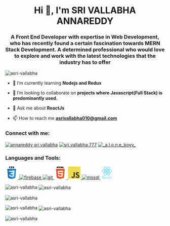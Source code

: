 <h1 align="center">Hi 👋, I'm SRI VALLABHA ANNAREDDY</h1>
<h3 align="center">A Front End Developer with expertise in Web Development, who has recently found a certain fascination towards MERN Stack Development. A determined professional who would love to explore and work with the latest technologies that the industry has to offer</h3>

<p align="left"> <img src="https://komarev.com/ghpvc/?username=asri-vallabha&label=Profile%20views&color=0e75b6&style=flat" alt="asri-vallabha" /> </p>

- 🌱 I’m currently learning **Nodejs and Redux**

- 👯 I’m looking to collaborate on **projects where Javascript(Full Stack) is predominantly used.**

- 💬 Ask me about **ReactJs**

- 📫 How to reach me **asrivallabha010@gmail.com**

<h3 align="left">Connect with me:</h3>
<p align="left">
<a href="https://linkedin.com/in/annareddy sri vallabha" target="blank"><img align="center" src="https://raw.githubusercontent.com/rahuldkjain/github-profile-readme-generator/master/src/images/icons/Social/linked-in-alt.svg" alt="annareddy sri vallabha" height="30" width="40" /></a>
<a href="https://fb.com/sri.vallabha.777" target="blank"><img align="center" src="https://raw.githubusercontent.com/rahuldkjain/github-profile-readme-generator/master/src/images/icons/Social/facebook.svg" alt="sri.vallabha.777" height="30" width="40" /></a>
<a href="https://instagram.com/_a.l.o.n.e_boyy_" target="blank"><img align="center" src="https://raw.githubusercontent.com/rahuldkjain/github-profile-readme-generator/master/src/images/icons/Social/instagram.svg" alt="_a.l.o.n.e_boyy_" height="30" width="40" /></a>
</p>

<h3 align="left">Languages and Tools:</h3>
<p align="left"> <a href="https://www.w3schools.com/css/" target="_blank" rel="noreferrer"> <img src="https://raw.githubusercontent.com/devicons/devicon/master/icons/css3/css3-original-wordmark.svg" alt="css3" width="40" height="40"/> </a> <a href="https://firebase.google.com/" target="_blank" rel="noreferrer"> <img src="https://www.vectorlogo.zone/logos/firebase/firebase-icon.svg" alt="firebase" width="40" height="40"/> </a> <a href="https://git-scm.com/" target="_blank" rel="noreferrer"> <img src="https://www.vectorlogo.zone/logos/git-scm/git-scm-icon.svg" alt="git" width="40" height="40"/> </a> <a href="https://www.w3.org/html/" target="_blank" rel="noreferrer"> <img src="https://raw.githubusercontent.com/devicons/devicon/master/icons/html5/html5-original-wordmark.svg" alt="html5" width="40" height="40"/> </a> <a href="https://developer.mozilla.org/en-US/docs/Web/JavaScript" target="_blank" rel="noreferrer"> <img src="https://raw.githubusercontent.com/devicons/devicon/master/icons/javascript/javascript-original.svg" alt="javascript" width="40" height="40"/> </a> <a href="https://www.microsoft.com/en-us/sql-server" target="_blank" rel="noreferrer"> <img src="https://www.svgrepo.com/show/303229/microsoft-sql-server-logo.svg" alt="mssql" width="40" height="40"/> </a> <a href="https://reactjs.org/" target="_blank" rel="noreferrer"> <img src="https://raw.githubusercontent.com/devicons/devicon/master/icons/react/react-original-wordmark.svg" alt="react" width="40" height="40"/> </a> </p>

<p><img align="left" src="https://github-readme-stats.vercel.app/api/top-langs?username=asri-vallabha&show_icons=true&locale=en&layout=compact" alt="asri-vallabha" /></p>

<p>&nbsp;<img align="center" src="https://github-readme-stats.vercel.app/api?username=asri-vallabha&show_icons=true&locale=en" alt="asri-vallabha" /></p>

<p><img align="center" src="https://github-readme-streak-stats.herokuapp.com/?user=asri-vallabha&" alt="asri-vallabha" /></p>


<p><img align="left" src="https://github-readme-stats.vercel.app/api/top-langs?username=asri-vallabha&show_icons=true&locale=en&layout=compact" alt="asri-vallabha" /></p>

<p>&nbsp;<img align="center" src="https://github-readme-stats.vercel.app/api?username=asri-vallabha&show_icons=true&locale=en" alt="asri-vallabha" /></p>

<p><img align="center" src="https://github-readme-streak-stats.herokuapp.com/?user=asri-vallabha&" alt="asri-vallabha" /></p>
